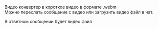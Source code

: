 Видео конвертер в короткое видео в формате .webm  
Можно переслать сообщение с видео или загрузить видео файл в чат.

В ответном сообщении будет видео файл